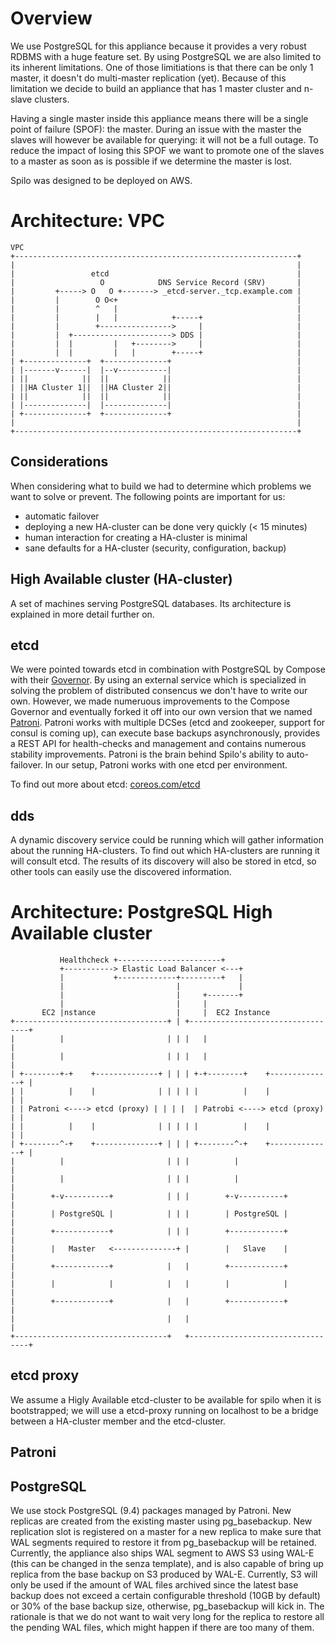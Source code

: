 Overview
========
We use PostgreSQL for this appliance because it provides a very robust RDBMS with a huge feature set. By using PostgreSQL we are also limited to its inherent limitations. One of those limitiations is that there can be only 1 master, it doesn't do multi-master replication (yet). Because of this limitation we decide to build an appliance that has 1 master cluster and n-slave clusters.

Having a single master inside this appliance means there will be a single point of failure (SPOF): the master. During an issue with the master the slaves will however be available for querying: it will not be a full outage. To reduce the impact of losing this SPOF we want to promote one of the slaves to a master as soon as is possible if we determine the master is lost.

Spilo was designed to be deployed on AWS.

Architecture: VPC
=================

	VPC                                                              
	+---------------------------------------------------------------+
	|                                                               |
	|                 etcd                                          |
	|                   O            DNS Service Record (SRV)       |
	|         +-----> O   O +-------> _etcd-server._tcp.example.com |
	|         |        O O<+                                        |
	|         |        ^   |                                        |
	|         |        |   |            +-----+                     |
	|         |        +---------------->     |                     |
	|         |  +----------------------> DDS |                     |
	|         |  |         |   +-------->     |                     |
	|         |  |         |   |        +-----+                     |
	| +--------------+  +--------------+                            |
	| |-------v------|  |--v-----------|                            |
	| ||            ||  ||            ||                            |
	| ||HA Cluster 1||  ||HA Cluster 2||                            |
	| ||            ||  ||            ||                            |
	| |--------------|  |--------------|                            |
	| +--------------+  +--------------+                            |
	|                                                               |
	+---------------------------------------------------------------+

Considerations
--------------
When considering what to build we had to determine which problems we want to solve or prevent.
The following points are important for us:

- automatic failover
- deploying a new HA-cluster can be done very quickly (< 15 minutes)
- human interaction for creating a HA-cluster is minimal
- sane defaults for a HA-cluster (security, configuration, backup)

High Available cluster (HA-cluster)
-----------------
A set of machines serving PostgreSQL databases. Its architecture is explained in more detail further on.

etcd
----
We were pointed towards etcd in combination with PostgreSQL by Compose with their [Governor](https://github.com/compose/governor). By using an external service which is specialized in solving the problem of distributed consencus we don't have to write our own. However, we made numeruous improvements to the Compose Governor and eventually forked it off into our own version that we named [Patroni](https://github.com/zalando/patroni). Patroni works with multiple DCSes (etcd and zookeeper, support for consul is coming up), can execute base backups asynchronously, provides a REST API for health-checks and management and contains numerous stability improvements. Patroni is the brain behind Spilo's ability to auto-failover. In our setup, Patroni works with one etcd per environment.

To find out more about etcd: [coreos.com/etcd](https://coreos.com/etcd/)

dds
---
A dynamic discovery service could be running which will gather information about the running HA-clusters. To find out which HA-clusters are running it will consult etcd.
The results of its discovery will also be stored in etcd, so other tools can easily use the discovered information.



Architecture: PostgreSQL High Available cluster
================

			   Healthcheck +-----------------------+                           
			   +-----------> Elastic Load Balancer <---+                       
			   |           +-------------+---------+   |                       
			   |                         |             |                       
			   |                         |     +-------+                       
			   |                         |     |                               
		   EC2 |nstance                  |     |  EC2 Instance                 
	+----------------------------------+ | +----------------------------------+
	|          |                       | | |   |                              |
	|          |                       | | |   |                              |
	| +--------+-+    +--------------+ | | | +-+--------+    +--------------+ |
	| |          |    |              | | | | |          |    |              | |
	| | Patroni <----> etcd (proxy) | | | |  | Patrobi <----> etcd (proxy)  | |
	| |          |    |              | | | | |          |    |              | |
	| +--------^-+    +--------------+ | | | +--------^-+    +--------------+ |
	|          |                       | | |          |                       |
	|          |                       | | |          |                       |
	|        +-v----------+            | | |        +-v----------+            |
	|        | PostgreSQL |            | | |        | PostgreSQL |            |
	|        +------------+            | | |        +------------+            |
	|        |   Master   <--------------+ |        |   Slave    |            |
	|        +------------+            |   |        +------------+            |
	|        |            |            |   |        |            |            |
	|        +------------+            |   |        +------------+            |
	|                                  |   |                                  |
	+----------------------------------+   +----------------------------------+

etcd proxy
----
We assume a Higly Available etcd-cluster to be available for spilo when it is bootstrapped; we will use a etcd-proxy running on localhost to be a bridge between a HA-cluster member and the etcd-cluster.

Patroni
----

PostgreSQL
----
We use stock PostgreSQL (9.4) packages managed by Patroni. New replicas are created from the existing master using pg_basebackup. New replication slot is registered on a master for a new replica to make sure that WAL segments required to restore it from pg_basebackup will be retained. Currently, the appliance also ships WAL segment to AWS S3 using WAL-E (this can be changed in the senza template), and is also capable of bring up replica from the base backup on S3 produced by WAL-E. Currently, S3 will only be used if the amount of WAL files archived since the latest base backup does not exceed a certain configurable threshold (10GB by default) or 30% of the base backup size, otherwise, pg_basebackup will kick in. The rationale is that we do not want to wait very long for the replica to restore all the pending WAL files, which might happen if there are too many of them.


